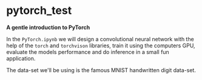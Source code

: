 # pytorch_test
__A gentle introduction to PyTorch__

In the `PyTorch.ipynb` we will design a convolutional neural network with the help of the `torch` and `torchvison` libraries, train it using the computers GPU, evaluate the models performance and do inference in a small fun application. 

The data-set we'll be using is the famous MNIST handwritten digit data-set.

